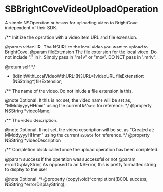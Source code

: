 SBBrightCoveVideoUploadOperation
================================

A simple NSOperation subclass for uploading video to BrightCove independent of their SDK. 

/**
 Initilize the operation with a video item URL and file extension.
 
 @param videoURL The NSURL to the local video you want to upload to BrightCove. 
 @param fileExtension The file extension for the local video. Do not include "." in it. Simply pass in "m4v" or "mov". DO NOT pass in ".m4v".

 @return self
 */
- (id)initWithLocalVideoWithURL:(NSURL*)videoURL fileExtenstion:(NSString*)fileExtension;


/**
 The name of the video. Do not inlude a file extension in this.
 
 @note Optional. If this is not set, the video name will be set as, "MMddyyyyHHmm" using the current `NSDate` for reference.
 */
@property NSString *videoName;


/**
 The video description. 
 
 @note Optional. If not set, the video description will be set as "Created at: MMddyyyyHHmm" using the current `NSDate` for reference.
 */
@property NSString *videoDescription;


/**
 Completion block called once the upload operation has been completed.
 
 @param success If the operation was successful or not
 @param errorDisplayString As opposed to an NSError, this is pretty formatted string to display to the user
 
 @note Optional.
 */
@property (copy)void(^completion)(BOOL success, NSString *errorDisplayString);